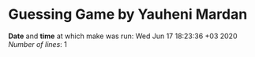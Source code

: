 # Guessing Game by Yauheni Mardan
**Date** and **time** at which make was run: Wed Jun 17 18:23:36 +03 2020
*Number of lines*:        1
